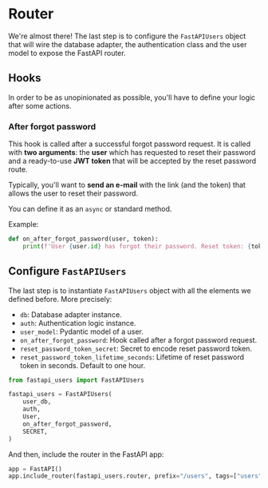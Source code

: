 # Router

We're almost there! The last step is to configure the `FastAPIUsers` object that will wire the database adapter, the authentication class and the user model to expose the FastAPI router.

## Hooks

In order to be as unopinionated as possible, you'll have to define your logic after some actions.

### After forgot password

This hook is called after a successful forgot password request. It is called with **two arguments**: the **user** which has requested to reset their password and a ready-to-use **JWT token** that will be accepted by the reset password route.

Typically, you'll want to **send an e-mail** with the link (and the token) that allows the user to reset their password.

You can define it as an `async` or standard method.

Example:

```py
def on_after_forgot_password(user, token):
    print(f'User {user.id} has forgot their password. Reset token: {token}')
```

## Configure `FastAPIUsers`

The last step is to instantiate `FastAPIUsers` object with all the elements we defined before. More precisely:

* `db`: Database adapter instance.
* `auth`: Authentication logic instance.
* `user_model`: Pydantic model of a user.
* `on_after_forgot_password`: Hook called after a forgot password request.
* `reset_password_token_secret`: Secret to encode reset password token.
* `reset_password_token_lifetime_seconds`: Lifetime of reset password token in seconds. Default to one hour.

```py
from fastapi_users import FastAPIUsers

fastapi_users = FastAPIUsers(
    user_db,
    auth,
    User,
    on_after_forgot_password,
    SECRET,
)
```

And then, include the router in the FastAPI app:

```py
app = FastAPI()
app.include_router(fastapi_users.router, prefix="/users", tags=["users"])
```
